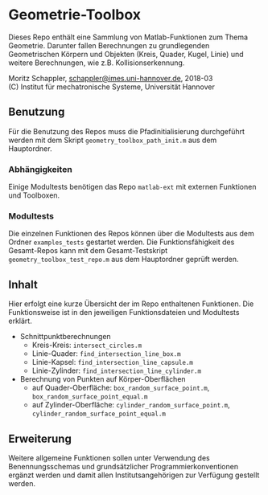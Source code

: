 # Geometrie-Toolbox

Dieses Repo enthält eine Sammlung von Matlab-Funktionen zum Thema Geometrie. Darunter fallen Berechnungen zu grundlegenden Geometrischen Körpern und Objekten (Kreis, Quader, Kugel, Linie) und weitere Berechnungen, wie z.B. Kollisionserkennung.

Moritz Schappler, schappler@imes.uni-hannover.de, 2018-03  
(C) Institut für mechatronische Systeme, Universität Hannover

## Benutzung

Für die Benutzung des Repos muss die Pfadinitialisierung durchgeführt werden mit dem Skript `geometry_toolbox_path_init.m` aus dem Hauptordner.

### Abhängigkeiten

Einige Modultests benötigen das Repo `matlab-ext` mit externen Funktionen und Toolboxen.

### Modultests

Die einzelnen Funktionen des Repos können über die Modultests aus dem Ordner `examples_tests` gestartet werden. Die Funktionsfähigkeit des Gesamt-Repos kann mit dem Gesamt-Testskript `geometry_toolbox_test_repo.m` aus dem Hauptordner geprüft werden.

## Inhalt

Hier erfolgt eine kurze Übersicht der im Repo enthaltenen Funktionen. Die Funktionsweise ist in den jeweiligen Funktionsdateien und Modultests erklärt.

* Schnittpunktberechnungen
  * Kreis-Kreis: `intersect_circles.m`
  * Linie-Quader: `find_intersection_line_box.m`
  * Linie-Kapsel: `find_intersection_line_capsule.m`
  * Linie-Zylinder: `find_intersection_line_cylinder.m`
* Berechnung von Punkten auf Körper-Oberflächen
  * auf Quader-Oberfläche: `box_random_surface_point.m`, `box_random_surface_point_equal.m`
  * auf Zylinder-Oberfläche: `cylinder_random_surface_point.m`, `cylinder_random_surface_point_equal.m`


## Erweiterung

Weitere allgemeine Funktionen sollen unter Verwendung des Benennungsschemas und grundsätzlicher Programmierkonventionen ergänzt werden und damit allen Institutsangehörigen zur Verfügung gestellt werden.

